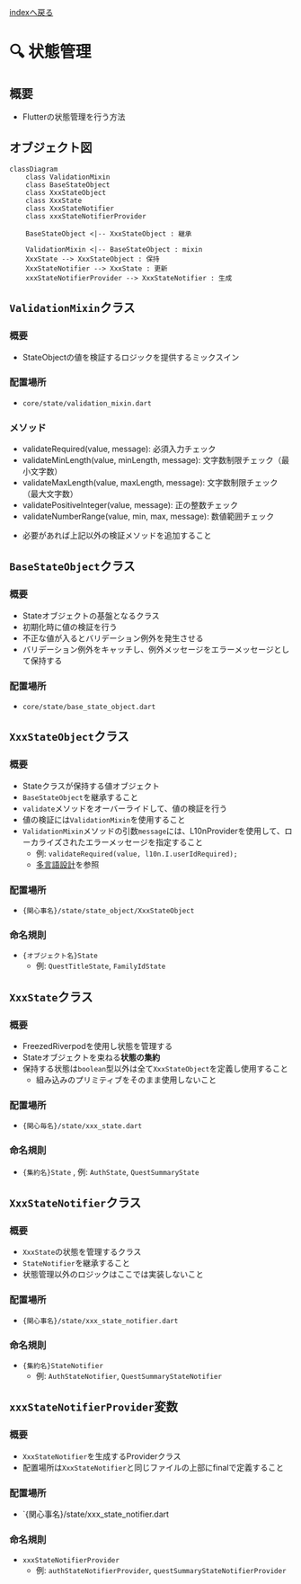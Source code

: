 [indexへ戻る](../index.md)
# 🔍 状態管理

## 概要
- Flutterの状態管理を行う方法

## オブジェクト図
```mermaid
classDiagram
    class ValidationMixin
    class BaseStateObject
    class XxxStateObject
    class XxxState
    class XxxStateNotifier
    class xxxStateNotifierProvider

    BaseStateObject <|-- XxxStateObject : 継承

    ValidationMixin <|-- BaseStateObject : mixin
    XxxState --> XxxStateObject : 保持
    XxxStateNotifier --> XxxState : 更新
    xxxStateNotifierProvider --> XxxStateNotifier : 生成
```

## `ValidationMixin`クラス
### 概要
- StateObjectの値を検証するロジックを提供するミックスイン

### 配置場所
- `core/state/validation_mixin.dart`

### メソッド
- validateRequired(value, message): 必須入力チェック
- validateMinLength(value, minLength, message): 文字数制限チェック（最小文字数）
- validateMaxLength(value, maxLength, message): 文字数制限チェック（最大文字数）
- validatePositiveInteger(value, message): 正の整数チェック
- validateNumberRange(value, min, max, message): 数値範囲チェック

* 必要があれば上記以外の検証メソッドを追加すること

## `BaseStateObject`クラス
### 概要
- Stateオブジェクトの基盤となるクラス
- 初期化時に値の検証を行う
- 不正な値が入るとバリデーション例外を発生させる
- バリデーション例外をキャッチし、例外メッセージをエラーメッセージとして保持する

### 配置場所
- `core/state/base_state_object.dart`

## `XxxStateObject`クラス
### 概要
- Stateクラスが保持する値オブジェクト
- `BaseStateObject`を継承すること
- `validate`メソッドをオーバーライドして、値の検証を行う
- 値の検証には`ValidationMixin`を使用すること
- `ValidationMixin`メソッドの引数`message`には、L10nProviderを使用して、ローカライズされたエラーメッセージを指定すること
  - 例: `validateRequired(value, l10n.I.userIdRequired);`
  - [多言語設計](多言語対応.md)を参照

### 配置場所
- `{関心事名}/state/state_object/XxxStateObject`

### 命名規則
- `{オブジェクト名}State`
  - 例: `QuestTitleState`, `FamilyIdState`

## `XxxState`クラス
### 概要
- FreezedRiverpodを使用し状態を管理する
- Stateオブジェクトを束ねる**状態の集約**
- 保持する状態は`boolean`型以外は全て`XxxStateObject`を定義し使用すること
  - 組み込みのプリミティブをそのまま使用しないこと

### 配置場所
- `{関心毎名}/state/xxx_state.dart`

### 命名規則
- `{集約名}State`
  , 例: `AuthState`, `QuestSummaryState`

## `XxxStateNotifier`クラス
### 概要
- `XxxState`の状態を管理するクラス
- `StateNotifier`を継承すること
- 状態管理以外のロジックはここでは実装しないこと

### 配置場所
- `{関心事名}/state/xxx_state_notifier.dart`

### 命名規則
- `{集約名}StateNotifier`
  - 例: `AuthStateNotifier`, `QuestSummaryStateNotifier`

## `xxxStateNotifierProvider`変数
### 概要
- `XxxStateNotifier`を生成するProviderクラス
- 配置場所は`XxxStateNotifier`と同じファイルの上部にfinalで定義すること

### 配置場所
- `{関心事名}/state/xxx_state_notifier.dart

### 命名規則
- `xxxStateNotifierProvider`
  - 例: `authStateNotifierProvider`, `questSummaryStateNotifierProvider`
